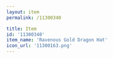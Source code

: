 ```yaml
---
layout: item
permalink: /11300340

title: Item
id: '11300340'
item_name: 'Ravenous Gold Dragon Hat'
icon_url: '11300163.png'
---
```

